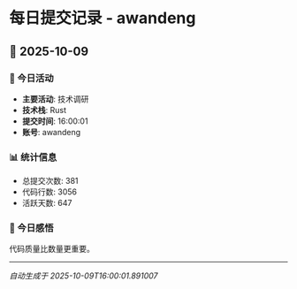 # 每日提交记录 - awandeng

## 📅 2025-10-09

### 🎯 今日活动
- **主要活动**: 技术调研
- **技术栈**: Rust
- **提交时间**: 16:00:01
- **账号**: awandeng

### 📊 统计信息
- 总提交次数: 381
- 代码行数: 3056
- 活跃天数: 647

### 💭 今日感悟
代码质量比数量更重要。

---
*自动生成于 2025-10-09T16:00:01.891007*
